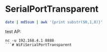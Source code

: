 # SerialPortTransparent

```bash
date | md5sum | awk '{print substr($0,1,8)}'
```

test AP:
```
nc -u 192.168.4.1 8888
```# WiFiSerialPortTransparent
